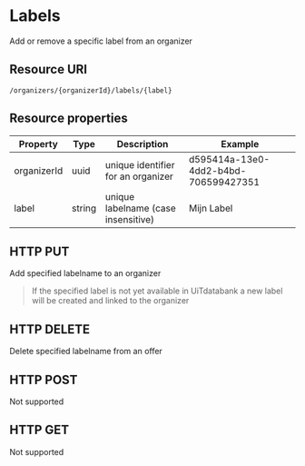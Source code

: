 ---
---

# Labels 

Add or remove a specific label from an organizer

## Resource URI

```
/organizers/{organizerId}/labels/{label}
```

## Resource properties

| Property	| Type | Description | Example |
|--|--|--|--|
| organizerId	| uuid | unique identifier for an organizer | d595414a-13e0-4dd2-b4bd-706599427351 |
| label	| string | unique labelname (case insensitive) | Mijn Label |

## HTTP PUT

Add specified labelname to an organizer
> If the specified label is not yet available in UiTdatabank a new label will be created and linked to the organizer

## HTTP DELETE

Delete specified labelname from an offer

## HTTP POST

Not supported

## HTTP GET

Not supported